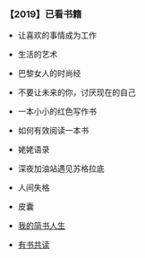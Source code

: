 


### 【2019】已看书籍
- 让喜欢的事情成为工作
- 生活的艺术
- 巴黎女人的时尚经
- 不要让未来的你，讨厌现在的自己
- 一本小小的红色写作书
- 如何有效阅读一本书
- 姥姥语录
- 深夜加油站遇见苏格拉底
- 人间失格
- 皮囊


- [我的简书人生](https://www.jianshu.com/u/8fc85165da02)
- [有书共读](http://www.youshu.cc/weekread)